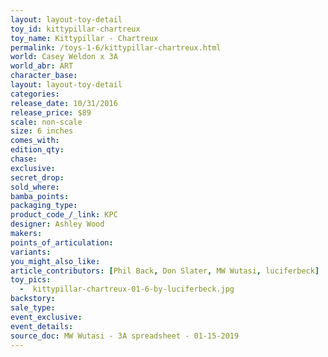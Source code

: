 ```yaml
---
layout: layout-toy-detail 
toy_id: kittypillar-chartreux
toy_name: Kittypillar - Chartreux
permalink: /toys-1-6/kittypillar-chartreux.html
world: Casey Weldon x 3A
world_abr: ART
character_base: 
layout: layout-toy-detail
categories: 
release_date: 10/31/2016
release_price: $89 
scale: non-scale
size: 6 inches
comes_with: 
edition_qty: 
chase: 
exclusive: 
secret_drop: 
sold_where: 
bamba_points: 
packaging_type: 
product_code_/_link: KPC
designer: Ashley Wood
makers: 
points_of_articulation: 
variants: 
you_might_also_like: 
article_contributors: [Phil Back, Don Slater, MW Wutasi, luciferbeck]
toy_pics: 
  -  kittypillar-chartreux-01-6-by-luciferbeck.jpg
backstory: 
sale_type: 
event_exclusive: 
event_details: 
source_doc: MW Wutasi - 3A spreadsheet - 01-15-2019
---
```

